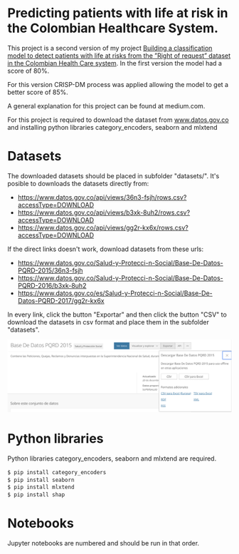 # Predicting patients with life at risk in the Colombian Healthcare System.

This project is a second version of my project [Building a classification model to detect patients with life at risks from the ”Right of request” dataset in the Colombian Health Care system](https://github.com/mrugeles/capstone-project/blob/master/ProjectReport.pdf). In the first version the model had a score of 80%.

For this version CRISP-DM process was applied allowing the model to get a better score of 85%.

A general explanation for this project can be found at medium.com.

For this project is required to download the dataset from www.datos.gov.co and installing python libraries category_encoders, seaborn and mlxtend

# Datasets

The downloaded datasets should be placed in subfolder "datasets/". It's posible to downloads the datasets directly from:
  - https://www.datos.gov.co/api/views/36n3-fsjh/rows.csv?accessType=DOWNLOAD
  - https://www.datos.gov.co/api/views/b3xk-8uh2/rows.csv?accessType=DOWNLOAD
  - https://www.datos.gov.co/api/views/gg2r-kx6x/rows.csv?accessType=DOWNLOAD

If the direct links doesn't work, download datasets from these urls:
  - https://www.datos.gov.co/Salud-y-Protecci-n-Social/Base-De-Datos-PQRD-2015/36n3-fsjh
  - https://www.datos.gov.co/Salud-y-Protecci-n-Social/Base-De-Datos-PQRD-2016/b3xk-8uh2
  - https://www.datos.gov.co/es/Salud-y-Protecci-n-Social/Base-De-Datos-PQRD-2017/gg2r-kx6x

In every link, click the button "Exportar" and then click the button "CSV" to download the datasets in csv format and place them in the subfolder "datasets".

[![N|Solid](https://raw.githubusercontent.com/mrugeles/mrugeles.github.io/master/images/downloaddataset.png)](https://raw.githubusercontent.com/mrugeles/mrugeles.github.io/master/images/downloaddataset.png)

# Python libraries
Python libraries category_encoders, seaborn and mlxtend are required.
```sh
$ pip install category_encoders
$ pip install seaborn
$ pip install mlxtend
$ pip install shap
```
# Notebooks
Jupyter notebooks are numbered and should be run in that order.
